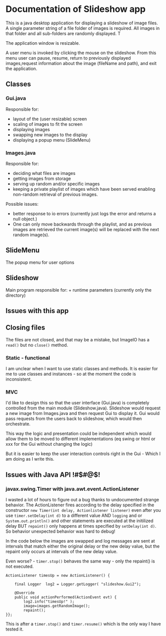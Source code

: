 # Documentation of Slideshow app
This is a java desktop application for displaying a slideshow of image files.  A single parameter string of a file folder of images is required. All images in that folder and all sub-folders are randomly displayed.  T

The application window is resizable.

A user menu is invoked by clicking the mouse on the slideshow. From this menu user can pause, resume, return to previously displayed images,request information about the image (fileName and path), and exit the application.


## Classes
### Gui.java
Responsible for:
  + layout of the (user resizable) screen
  + scaling of images to fit the screen
  + displaying images
  + swapping new images to the display
  + displaying a popup menu (SlideMenu)

### Images.java
Responsible for:
  + deciding what files are images
  + getting images from storage
  + serving up random and/or specific images
  + keeping a private playlist of images which have been served enabling non-random retrieval of previous images.

Possible issues:
  + better response to io errors (currently just logs the error and returns a null object.)
  + One can only move backwards through the playlist, and as previous images are retrieved the current image(s) will be replaced with the next random image(s).

## SlideMenu
The popup menu for user options

## Slideshow
Main program responsible for:
    + runtime parameters (currently only the directory)

## Issues with this app

## Closing files
The files are not closed, and that may be a mistake, but  ImageIO has a `read()` but no `close()` method.

### Static - functional
I am unclear when I want to use static classes and methods.  It is easier for me to use classes and instances - so at the moment the code is inconsistent.

### MVC
I'd like to design this so that the user interface (Gui.java) is completely controlled from the main module (Slideshow.java). Slideshow would request a new image from Images.java and then request Gui to display it. Gui would pass requests from the users back to slideshow, which would then orchestrate.

This way the logic and presentation could be independent which would allow them to be moved to different implementations (eq swing or html or xxx for the Gui without changing the logic)

But it is easier to keep the user interaction controls right in the Gui -  Which I am doing as I write this.



## Issues with Java API !#$#@$!

### javax.swing.Timer with java.awt.event.ActionListener
I wasted a lot of hours to figure out a bug thanks to undocumented strange behavior.   The ActionListener fires according to the delay specified in the constructor `new Timer(int delay, Actionlistener listener)` even after you use `timer.setDelay(int d)` to a different value AND `logging` and or `System.out.println()` and other statements are executed at the initilized delay BUT `repaint()` only happens at times specified by `setDelay(int d)`.  So behavior unexpected behavior was hard to debug!



In the code below the images are swapped and log messages are sent at intervals that match either the original delay or the new delay value, but the repaint only occurs at intervals of the new delay value.

Even worse? - `timer.stop()` behaves the same way - only the repaint() is not executed.

    ActionListener timesUp = new ActionListener() {

        final Logger  log2 = Logger.getLogger( "slideshow.Gui2");

        @Override
        public void actionPerformed(ActionEvent evt) {  
            log2.info("timesUp!" );  
            image=images.getRandomImage();   
            repaint();
    }};

This is after a `timer.stop()` and `timer.resume()` which is the only way I have tested it.
